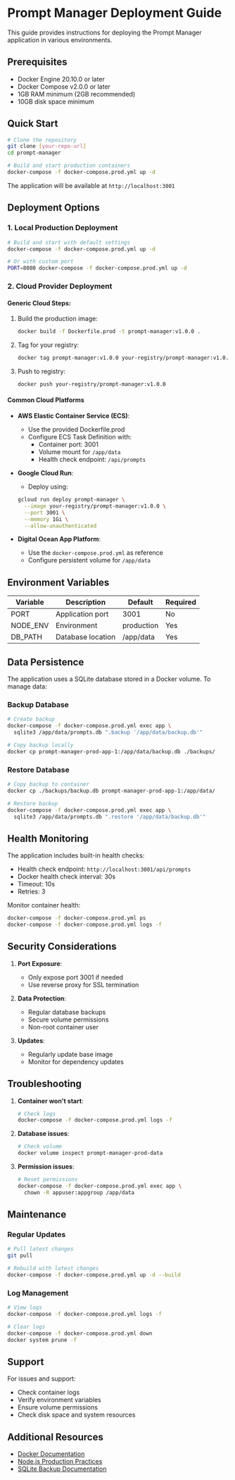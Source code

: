 # Prompt Manager Deployment Guide

This guide provides instructions for deploying the Prompt Manager application in various environments.

## Prerequisites

- Docker Engine 20.10.0 or later
- Docker Compose v2.0.0 or later
- 1GB RAM minimum (2GB recommended)
- 10GB disk space minimum

## Quick Start

```bash
# Clone the repository
git clone [your-repo-url]
cd prompt-manager

# Build and start production containers
docker-compose -f docker-compose.prod.yml up -d
```

The application will be available at `http://localhost:3001`

## Deployment Options

### 1. Local Production Deployment

```bash
# Build and start with default settings
docker-compose -f docker-compose.prod.yml up -d

# Or with custom port
PORT=8080 docker-compose -f docker-compose.prod.yml up -d
```

### 2. Cloud Provider Deployment

#### Generic Cloud Steps:

1. Build the production image:
   ```bash
   docker build -f Dockerfile.prod -t prompt-manager:v1.0.0 .
   ```

2. Tag for your registry:
   ```bash
   docker tag prompt-manager:v1.0.0 your-registry/prompt-manager:v1.0.0
   ```

3. Push to registry:
   ```bash
   docker push your-registry/prompt-manager:v1.0.0
   ```

#### Common Cloud Platforms

- **AWS Elastic Container Service (ECS)**:
  - Use the provided Dockerfile.prod
  - Configure ECS Task Definition with:
    - Container port: 3001
    - Volume mount for `/app/data`
    - Health check endpoint: `/api/prompts`

- **Google Cloud Run**:
  - Deploy using:
  ```bash
  gcloud run deploy prompt-manager \
    --image your-registry/prompt-manager:v1.0.0 \
    --port 3001 \
    --memory 1Gi \
    --allow-unauthenticated
  ```

- **Digital Ocean App Platform**:
  - Use the `docker-compose.prod.yml` as reference
  - Configure persistent volume for `/app/data`

## Environment Variables

| Variable | Description | Default | Required |
|----------|-------------|---------|----------|
| PORT | Application port | 3001 | No |
| NODE_ENV | Environment | production | Yes |
| DB_PATH | Database location | /app/data | Yes |

## Data Persistence

The application uses a SQLite database stored in a Docker volume. To manage data:

### Backup Database

```bash
# Create backup
docker-compose -f docker-compose.prod.yml exec app \
  sqlite3 /app/data/prompts.db ".backup '/app/data/backup.db'"

# Copy backup locally
docker cp prompt-manager-prod-app-1:/app/data/backup.db ./backups/
```

### Restore Database

```bash
# Copy backup to container
docker cp ./backups/backup.db prompt-manager-prod-app-1:/app/data/

# Restore backup
docker-compose -f docker-compose.prod.yml exec app \
  sqlite3 /app/data/prompts.db ".restore '/app/data/backup.db'"
```

## Health Monitoring

The application includes built-in health checks:

- Health check endpoint: `http://localhost:3001/api/prompts`
- Docker health check interval: 30s
- Timeout: 10s
- Retries: 3

Monitor container health:
```bash
docker-compose -f docker-compose.prod.yml ps
docker-compose -f docker-compose.prod.yml logs -f
```

## Security Considerations

1. **Port Exposure**:
   - Only expose port 3001 if needed
   - Use reverse proxy for SSL termination

2. **Data Protection**:
   - Regular database backups
   - Secure volume permissions
   - Non-root container user

3. **Updates**:
   - Regularly update base image
   - Monitor for dependency updates

## Troubleshooting

1. **Container won't start**:
   ```bash
   # Check logs
   docker-compose -f docker-compose.prod.yml logs -f
   ```

2. **Database issues**:
   ```bash
   # Check volume
   docker volume inspect prompt-manager-prod-data
   ```

3. **Permission issues**:
   ```bash
   # Reset permissions
   docker-compose -f docker-compose.prod.yml exec app \
     chown -R appuser:appgroup /app/data
   ```

## Maintenance

### Regular Updates

```bash
# Pull latest changes
git pull

# Rebuild with latest changes
docker-compose -f docker-compose.prod.yml up -d --build
```

### Log Management

```bash
# View logs
docker-compose -f docker-compose.prod.yml logs -f

# Clear logs
docker-compose -f docker-compose.prod.yml down
docker system prune -f
```

## Support

For issues and support:
- Check container logs
- Verify environment variables
- Ensure volume permissions
- Check disk space and system resources

## Additional Resources

- [Docker Documentation](https://docs.docker.com/)
- [Node.js Production Practices](https://nodejs.org/en/docs/guides/nodejs-docker-webapp/)
- [SQLite Backup Documentation](https://sqlite.org/backup.html)
